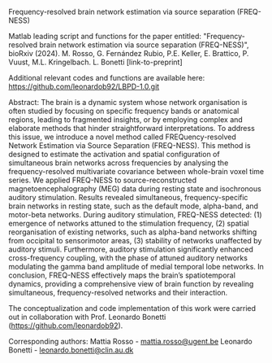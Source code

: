 Frequency-resolved brain network estimation via source separation (FREQ-NESS)

Matlab leading script and functions for the paper entitled: "Frequency-resolved brain network estimation via source separation (FREQ-NESS)", bioRxiv (2024). M. Rosso, G. Fernández Rubio, P.E. Keller, E. Brattico, P. Vuust, M.L. Kringelbach. L. Bonetti  [link-to-preprint]

Additional relevant codes and functions are available here: https://github.com/leonardob92/LBPD-1.0.git

Abstract: The brain is a dynamic system whose network organisation is often studied by focusing on specific frequency bands or anatomical regions, leading to fragmented insights, or by employing complex and elaborate methods that hinder straightforward interpretations. To address this issue, we introduce a novel method called FREQuency-resolved Network Estimation via Source Separation (FREQ-NESS). This method is designed to estimate the activation and spatial configuration of simultaneous brain networks across frequencies by analysing the frequency-resolved multivariate covariance between whole-brain voxel time series. We applied FREQ-NESS to source-reconstructed magnetoencephalography (MEG) data during resting state and isochronous auditory stimulation. Results revealed simultaneous, frequency-specific brain networks in resting state, such as the default mode, alpha-band, and motor-beta networks. During auditory stimulation, FREQ-NESS detected: (1) emergence of networks attuned to the stimulation frequency, (2) spatial reorganisation of existing networks, such as alpha-band networks shifting from occipital to sensorimotor areas, (3) stability of networks unaffected by auditory stimuli. Furthermore, auditory stimulation significantly enhanced cross-frequency coupling, with the phase of attuned auditory networks modulating the gamma band amplitude of medial temporal lobe networks. In conclusion, FREQ-NESS effectively maps the brain’s spatiotemporal dynamics, providing a comprehensive view of brain function by revealing simultaneous, frequency-resolved networks and their interaction.

The conceptualization and code implementation of this work were carried out in collaboration with Prof. Leonardo Bonetti (https://github.com/leonardob92).

Corresponding authors:
Mattia Rosso     - mattia.rosso@ugent.be
Leonardo Bonetti - leonardo.bonetti@clin.au.dk

